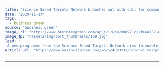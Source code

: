 ```yaml
---
title: "Science Based Targets Network branches out with call for companies to help design targets to stem nature's decline"
date: "2020-11-13"
tags: 
  - business green
source: "business green"
image_url: "https://www.businessgreen.com/api/v1/wps/d90971c/2b44a757-63bd-4b5a-9bea-83a2fd4c1f6d/5/nestledeforestation-350x250-185x114.jpg"
image_fp: "/assets/img/post_thumbnails/169.jpg"
lead: "
 A new programme from the Science Based Targets Network aims to enable firms to adopt credible targets to support efforts to reverse the ongoing decline of nature ..."
article_url: "https://www.businessgreen.com/news/4023231/science-targets-network-branches-companies-help-design-targets-stem-nature-decline"
---
```


---
